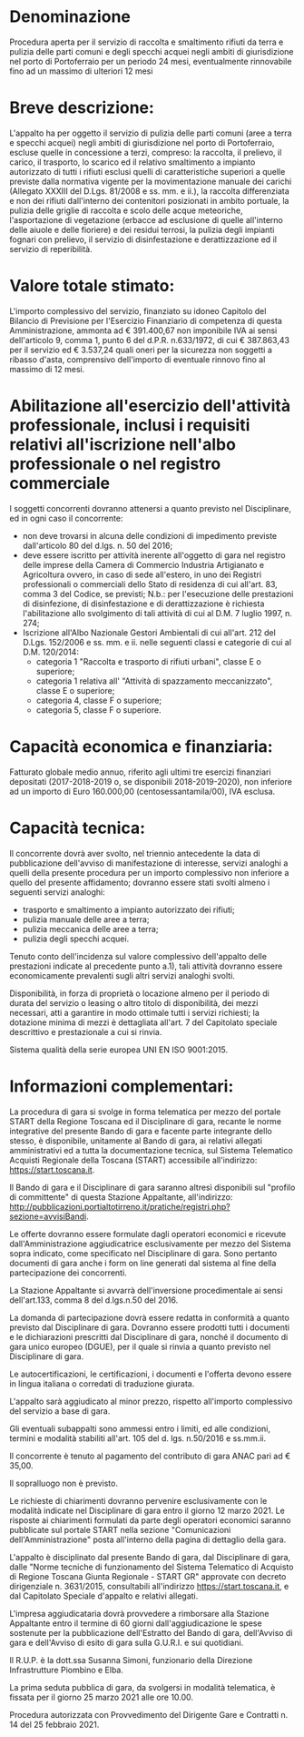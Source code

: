 # Denominazione
Procedura aperta per il servizio di raccolta e smaltimento rifiuti da terra e pulizia delle parti comuni e degli specchi acquei negli ambiti di giurisdizione nel porto di Portoferraio per un periodo 24 mesi, eventualmente rinnovabile fino ad un massimo di ulteriori 12 mesi

# Breve descrizione: 
L'appalto ha per oggetto il servizio di pulizia delle parti comuni (aree a terra e specchi acquei) negli ambiti di giurisdizione nel porto di Portoferraio, escluse quelle in concessione a terzi, compreso: la raccolta, il prelievo, il carico, il trasporto, lo scarico ed il relativo smaltimento a impianto autorizzato di tutti i rifiuti esclusi quelli di caratteristiche superiori a quelle previste dalla normativa vigente per la movimentazione manuale dei carichi (Allegato XXXIII del D.Lgs. 81/2008 e ss. mm. e ii.), la raccolta differenziata e non dei rifiuti dall'interno dei contenitori posizionati in ambito portuale, la pulizia delle griglie di raccolta e scolo delle acque meteoriche, l'asportazione di vegetazione (erbacce ad esclusione di quelle all'interno delle aiuole e delle fioriere) e dei residui terrosi, la pulizia degli impianti fognari con prelievo, il servizio di disinfestazione e derattizzazione ed il servizio di reperibilità.

# Valore totale stimato: 
L'importo complessivo del servizio, finanziato su idoneo Capitolo del Bilancio di Previsione per l'Esercizio Finanziario di competenza di questa Amministrazione, ammonta ad € 391.400,67 non imponibile IVA ai sensi dell'articolo 9, comma 1, punto 6 del d.P.R. n.633/1972, di cui € 387.863,43 per il servizio ed € 3.537,24 quali oneri per la sicurezza non soggetti a ribasso d'asta, comprensivo dell'importo di eventuale rinnovo fino al massimo di 12 mesi.

# Abilitazione all'esercizio dell'attività professionale, inclusi i requisiti relativi all'iscrizione nell'albo professionale o nel registro commerciale
I soggetti concorrenti dovranno attenersi a quanto previsto nel Disciplinare, ed in ogni caso il concorrente:
- non deve trovarsi in alcuna delle condizioni di impedimento previste dall'articolo 80 del d.lgs. n. 50 del 2016;
- deve essere iscritto per attività inerente all'oggetto di gara nel registro delle imprese della Camera di Commercio Industria Artigianato e Agricoltura ovvero, in caso di sede all'estero, in uno dei Registri professionali o commerciali dello Stato di residenza di cui all'art. 83, comma 3 del Codice, se previsti; N.b.: per l'esecuzione delle prestazioni di disinfezione, di disinfestazione e di derattizzazione è richiesta l'abilitazione allo svolgimento di tali attività di cui al D.M. 7 luglio 1997, n. 274;
- Iscrizione all'Albo Nazionale Gestori Ambientali di cui all'art. 212 del D.Lgs. 152/2006 e ss. mm. e ii. nelle seguenti classi e categorie di cui al D.M. 120/2014: 
    - categoria 1 "Raccolta e trasporto di rifiuti urbani", classe E o superiore; 
    - categoria 1 relativa all' "Attività di spazzamento meccanizzato", classe E o superiore;
    - categoria 4, classe F o superiore;
    - categoria 5, classe F o superiore.

# Capacità economica e finanziaria: 
Fatturato globale medio annuo, riferito agli ultimi tre esercizi finanziari depositati (2017-2018-2019 o, se disponibili 2018-2019-2020), non inferiore ad un importo di Euro 160.000,00 (centosessantamila/00), IVA esclusa.

# Capacità tecnica:
Il concorrente dovrà aver svolto, nel triennio antecedente la data di pubblicazione dell'avviso di manifestazione di interesse, servizi analoghi a quelli della presente procedura per un importo complessivo non inferiore a quello del presente affidamento; dovranno essere stati svolti almeno i seguenti servizi analoghi:
- trasporto e smaltimento a impianto autorizzato dei rifiuti;
- pulizia manuale delle aree a terra;
- pulizia meccanica delle aree a terra;
- pulizia degli specchi acquei.

Tenuto conto dell'incidenza sul valore complessivo dell'appalto delle prestazioni indicate al precedente punto a.1), tali attività dovranno essere economicamente prevalenti sugli altri servizi analoghi svolti.

Disponibilità, in forza di proprietà o locazione almeno per il periodo di durata del servizio o leasing o altro titolo di disponibilità, dei mezzi necessari, atti a garantire in modo ottimale tutti i servizi richiesti; la dotazione minima di mezzi è dettagliata all'art. 7 del Capitolato speciale descrittivo e prestazionale a cui si rinvia.

Sistema qualità della serie europea UNI EN ISO 9001:2015.

# Informazioni complementari:
La procedura di gara si svolge in forma telematica per mezzo del portale START della Regione Toscana ed il Disciplinare di gara, recante le norme integrative del presente Bando di gara e facente parte integrante dello stesso, è disponibile, unitamente al Bando di gara, ai relativi allegati amministrativi ed a tutta la documentazione tecnica, sul Sistema Telematico Acquisti Regionale della Toscana (START) accessibile all'indirizzo: https://start.toscana.it.

Il Bando di gara e il Disciplinare di gara saranno altresì disponibili sul "profilo di committente" di questa Stazione Appaltante, all'indirizzo: http://pubblicazioni.portialtotirreno.it/pratiche/registri.php?sezione=avvisiBandi.

Le offerte dovranno essere formulate dagli operatori economici e ricevute dall'Amministrazione aggiudicatrice esclusivamente per mezzo del Sistema sopra indicato, come specificato nel Disciplinare di gara. Sono pertanto documenti di gara anche i form on line generati dal sistema al fine della partecipazione dei concorrenti.

La Stazione Appaltante si avvarrà dell'inversione procedimentale ai sensi dell'art.133, comma 8 del d.lgs.n.50 del 2016.

La domanda di partecipazione dovrà essere redatta in conformità a quanto previsto dal Disciplinare di gara. Dovranno essere prodotti tutti i documenti e le dichiarazioni prescritti dal Disciplinare di gara, nonché il documento di gara unico europeo (DGUE), per il quale si rinvia a quanto previsto nel Disciplinare di gara.

Le autocertificazioni, le certificazioni, i documenti e l'offerta devono essere in lingua italiana o corredati di traduzione giurata.

L'appalto sarà aggiudicato al minor prezzo, rispetto all'importo complessivo del servizio a base di gara.

Gli eventuali subappalti sono ammessi entro i limiti, ed alle condizioni, termini e modalità stabiliti all'art. 105 del d. lgs. n.50/2016 e ss.mm.ii.

Il concorrente è tenuto al pagamento del contributo di gara ANAC pari ad € 35,00.

Il sopralluogo non è previsto.

Le richieste di chiarimenti dovranno pervenire esclusivamente con le modalità indicate nel Disciplinare di gara entro il giorno 12 marzo 2021. Le risposte ai chiarimenti formulati da parte degli operatori economici saranno pubblicate sul portale START nella sezione "Comunicazioni dell'Amministrazione" posta all'interno della pagina di dettaglio della gara.

L'appalto è disciplinato dal presente Bando di gara, dal Disciplinare di gara, dalle "Norme tecniche di funzionamento del Sistema Telematico di Acquisto di Regione Toscana Giunta Regionale - START GR" approvate con decreto dirigenziale n. 3631/2015, consultabili all'indirizzo https://start.toscana.it, e dal Capitolato Speciale d'appalto e relativi allegati.

L'impresa aggiudicataria dovrà provvedere a rimborsare alla Stazione Appaltante entro il termine di 60 giorni dall'aggiudicazione le spese sostenute per la pubblicazione dell'Estratto del Bando di gara, dell'Avviso di gara e dell'Avviso di esito di gara sulla G.U.R.I. e sui quotidiani.

Il R.U.P. è la dott.ssa Susanna Simoni, funzionario della Direzione Infrastrutture Piombino e Elba.

La prima seduta pubblica di gara, da svolgersi in modalità telematica, è fissata per il giorno 25 marzo 2021 alle ore 10.00.

Procedura autorizzata con Provvedimento del Dirigente Gare e Contratti n. 14 del 25 febbraio 2021.
